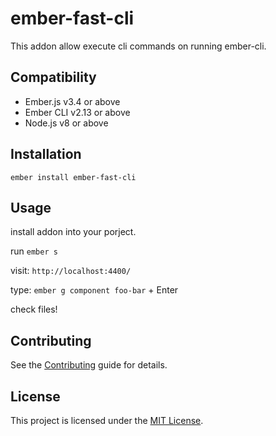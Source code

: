 ember-fast-cli
==============================================================================

This addon allow execute cli commands on running ember-cli.


Compatibility
------------------------------------------------------------------------------

* Ember.js v3.4 or above
* Ember CLI v2.13 or above
* Node.js v8 or above


Installation
------------------------------------------------------------------------------

```
ember install ember-fast-cli
```


Usage
------------------------------------------------------------------------------

install addon into your porject.

run `ember s`

visit: `http://localhost:4400/` 

type: `ember g component foo-bar` + Enter


check files!

Contributing
------------------------------------------------------------------------------

See the [Contributing](CONTRIBUTING.md) guide for details.


License
------------------------------------------------------------------------------

This project is licensed under the [MIT License](LICENSE.md).
